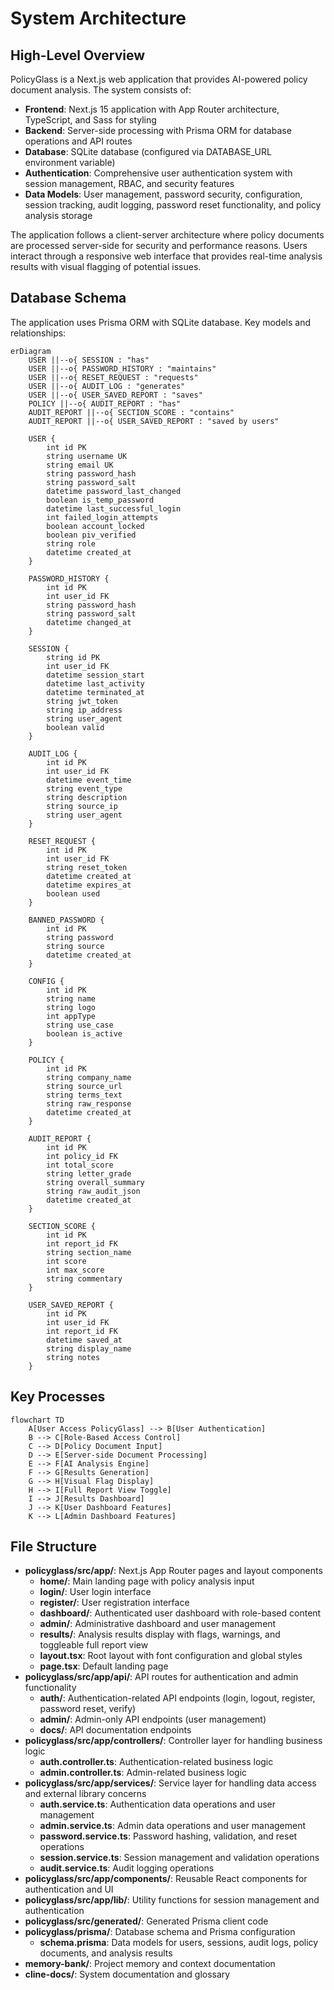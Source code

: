 # System Architecture

## High-Level Overview
PolicyGlass is a Next.js web application that provides AI-powered policy document analysis. The system consists of:

- **Frontend**: Next.js 15 application with App Router architecture, TypeScript, and Sass for styling
- **Backend**: Server-side processing with Prisma ORM for database operations and API routes
- **Database**: SQLite database (configured via DATABASE_URL environment variable)
- **Authentication**: Comprehensive user authentication system with session management, RBAC, and security features
- **Data Models**: User management, password security, configuration, session tracking, audit logging, password reset functionality, and policy analysis storage

The application follows a client-server architecture where policy documents are processed server-side for security and performance reasons. Users interact through a responsive web interface that provides real-time analysis results with visual flagging of potential issues.

## Database Schema
The application uses Prisma ORM with SQLite database. Key models and relationships:

```mermaid
erDiagram
    USER ||--o{ SESSION : "has"
    USER ||--o{ PASSWORD_HISTORY : "maintains"
    USER ||--o{ RESET_REQUEST : "requests"
    USER ||--o{ AUDIT_LOG : "generates"
    USER ||--o{ USER_SAVED_REPORT : "saves"
    POLICY ||--o{ AUDIT_REPORT : "has"
    AUDIT_REPORT ||--o{ SECTION_SCORE : "contains"
    AUDIT_REPORT ||--o{ USER_SAVED_REPORT : "saved by users"
    
    USER {
        int id PK
        string username UK
        string email UK
        string password_hash
        string password_salt
        datetime password_last_changed
        boolean is_temp_password
        datetime last_successful_login
        int failed_login_attempts
        boolean account_locked
        boolean piv_verified
        string role
        datetime created_at
    }
    
    PASSWORD_HISTORY {
        int id PK
        int user_id FK
        string password_hash
        string password_salt
        datetime changed_at
    }
    
    SESSION {
        string id PK
        int user_id FK
        datetime session_start
        datetime last_activity
        datetime terminated_at
        string jwt_token
        string ip_address
        string user_agent
        boolean valid
    }
    
    AUDIT_LOG {
        int id PK
        int user_id FK
        datetime event_time
        string event_type
        string description
        string source_ip
        string user_agent
    }
    
    RESET_REQUEST {
        int id PK
        int user_id FK
        string reset_token
        datetime created_at
        datetime expires_at
        boolean used
    }
    
    BANNED_PASSWORD {
        int id PK
        string password
        string source
        datetime created_at
    }
    
    CONFIG {
        int id PK
        string name
        string logo
        int appType
        string use_case
        boolean is_active
    }
    
    POLICY {
        int id PK
        string company_name
        string source_url
        string terms_text
        string raw_response
        datetime created_at
    }
    
    AUDIT_REPORT {
        int id PK
        int policy_id FK
        int total_score
        string letter_grade
        string overall_summary
        string raw_audit_json
        datetime created_at
    }
    
    SECTION_SCORE {
        int id PK
        int report_id FK
        string section_name
        int score
        int max_score
        string commentary
    }
    
    USER_SAVED_REPORT {
        int id PK
        int user_id FK
        int report_id FK
        datetime saved_at
        string display_name
        string notes
    }
```

## Key Processes
```mermaid
flowchart TD
    A[User Access PolicyGlass] --> B[User Authentication]
    B --> C[Role-Based Access Control]
    C --> D[Policy Document Input]
    D --> E[Server-side Document Processing]
    E --> F[AI Analysis Engine]
    F --> G[Results Generation]
    G --> H[Visual Flag Display]
    H --> I[Full Report View Toggle]
    I --> J[Results Dashboard]
    J --> K[User Dashboard Features]
    K --> L[Admin Dashboard Features]
```

## File Structure
- **policyglass/src/app/**: Next.js App Router pages and layout components
  - **home/**: Main landing page with policy analysis input
  - **login/**: User login interface
  - **register/**: User registration interface
  - **dashboard/**: Authenticated user dashboard with role-based content
  - **admin/**: Administrative dashboard and user management
  - **results/**: Analysis results display with flags, warnings, and toggleable full report view
  - **layout.tsx**: Root layout with font configuration and global styles
  - **page.tsx**: Default landing page
- **policyglass/src/app/api/**: API routes for authentication and admin functionality
  - **auth/**: Authentication-related API endpoints (login, logout, register, password reset, verify)
  - **admin/**: Admin-only API endpoints (user management)
  - **docs/**: API documentation endpoints
- **policyglass/src/app/controllers/**: Controller layer for handling business logic
  - **auth.controller.ts**: Authentication-related business logic
  - **admin.controller.ts**: Admin-related business logic
- **policyglass/src/app/services/**: Service layer for handling data access and external library concerns
  - **auth.service.ts**: Authentication data operations and user management
  - **admin.service.ts**: Admin data operations and user management
  - **password.service.ts**: Password hashing, validation, and reset operations
  - **session.service.ts**: Session management and validation operations
  - **audit.service.ts**: Audit logging operations
- **policyglass/src/app/components/**: Reusable React components for authentication and UI
- **policyglass/src/app/lib/**: Utility functions for session management and authentication
- **policyglass/src/generated/**: Generated Prisma client code
- **policyglass/prisma/**: Database schema and Prisma configuration
  - **schema.prisma**: Data models for users, sessions, audit logs, policy documents, and analysis results
- **memory-bank/**: Project memory and context documentation
- **cline-docs/**: System documentation and glossary
